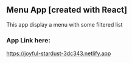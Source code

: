 ## Menu App [created with React]

This app display a menu with some filtered list

### App Link here:

https://joyful-stardust-3dc343.netlify.app
